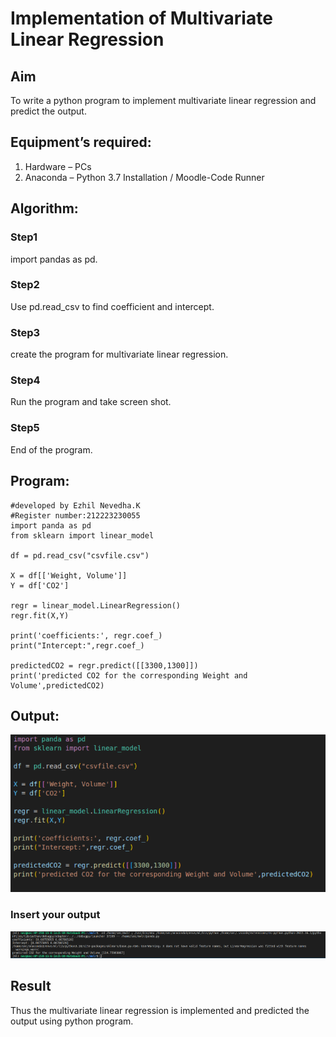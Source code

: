 # Implementation of Multivariate Linear Regression
## Aim
To write a python program to implement multivariate linear regression and predict the output.
## Equipment’s required:
1.	Hardware – PCs
2.	Anaconda – Python 3.7 Installation / Moodle-Code Runner
## Algorithm:
### Step1
import pandas as pd.

### Step2
Use pd.read_csv to find coefficient and intercept.

### Step3
create the program for multivariate linear regression.

### Step4
Run the program and take screen shot.

### Step5
End of the program.
## Program:
```
#developed by Ezhil Nevedha.K
#Register number:212223230055
import panda as pd
from sklearn import linear_model

df = pd.read_csv("csvfile.csv")

X = df[['Weight, Volume']]
Y = df['CO2']

regr = linear_model.LinearRegression()
regr.fit(X,Y)

print('coefficients:', regr.coef_)
print("Intercept:",regr.coef_)

predictedCO2 = regr.predict([[3300,1300]])
print('predicted CO2 for the corresponding Weight and Volume',predictedCO2)

```
## Output:
![alt text](<Screenshot 2023-12-29 144239.png>)
### Insert your output
![alt text](<Screenshot 2023-12-29 144254.png>)

## Result
Thus the multivariate linear regression is implemented and predicted the output using python program.
